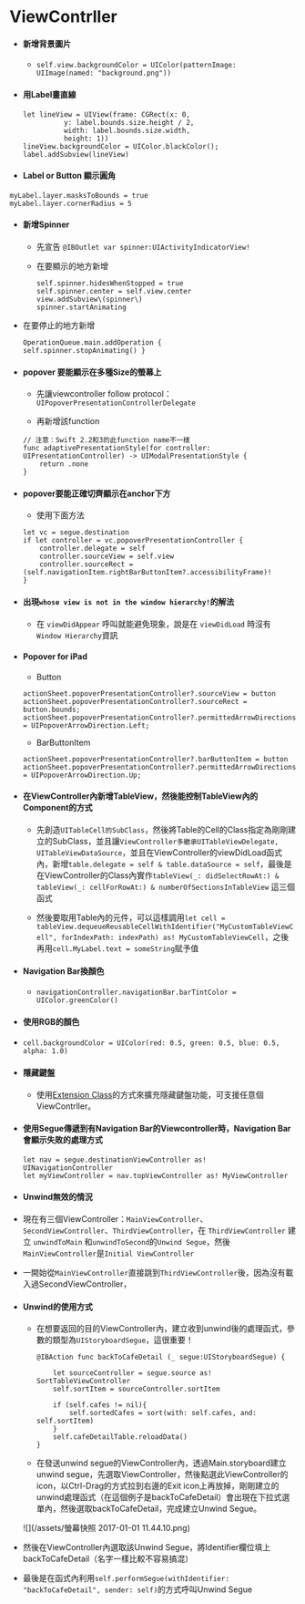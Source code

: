 # ViewContrller

* #### 新增背景圖片

  * `self.view.backgroundColor = UIColor(patternImage: UIImage(named: "background.png"))`
* #### 用Label畫直線

  ```
  let lineView = UIView(frame: CGRect(x: 0, 
            y: label.bounds.size.height / 2,
            width: label.bounds.size.width,
            height: 1)) 
  lineView.backgroundColor = UIColor.blackColor();
  label.addSubview(lineView)
  ```
* #### Label or Button 顯示圓角
 ```
 myLabel.layer.masksToBounds = true
 myLabel.layer.cornerRadius = 5
 ```
* #### 新增Spinner

  * 先宣告 `@IBOutlet var spinner:UIActivityIndicatorView!`
  * 在要顯示的地方新增

    ```
    self.spinner.hidesWhenStopped = true
    self.spinner.center = self.view.center
    view.addSubview\(spinner\)  
    spinner.startAnimating
    ```
 * 在要停止的地方新增

   `OperationQueue.main.addOperation {                  
     self.spinner.stopAnimating() }`

* #### popover 要能顯示在多種Size的螢幕上

  * 先讓viewcontroller follow protocol：`UIPopoverPresentationControllerDelegate`

  * 再新增該function

  ```
  // 注意：Swift 2.2和3的此function name不一樣
  func adaptivePresentationStyle(for controller: UIPresentationController) -> UIModalPresentationStyle {
      return .none
  }
  ```
* #### popover要能正確切齊顯示在anchor下方

  * 使用下面方法

  ```
  let vc = segue.destination
  if let controller = vc.popoverPresentationController {
      controller.delegate = self
      controller.sourceView = self.view
      controller.sourceRect = (self.navigationItem.rightBarButtonItem?.accessibilityFrame)!
  }
  ```
* #### 出現`whose view is not in the window hierarchy!`的解法

  * 在 `viewDidAppear` 呼叫就能避免現象，說是在 `viewDidLoad` 時沒有 `Window Hierarchy`資訊
* #### Popover for iPad

  * Button

  ```
  actionSheet.popoverPresentationController?.sourceView = button
  actionSheet.popoverPresentationController?.sourceRect = button.bounds;
  actionSheet.popoverPresentationController?.permittedArrowDirections = UIPopoverArrowDirection.Left;
  ```

  * BarButtonItem

  ```
  actionSheet.popoverPresentationController?.barButtonItem = button
  actionSheet.popoverPresentationController?.permittedArrowDirections = UIPopoverArrowDirection.Up;
  ```
* #### 在ViewController內新增TableView，然後能控制TableView內的Component的方式

  * 先創造`UITableCell的SubClass`，然後將Table的Cell的Class指定為剛剛建立的SubClass，並且讓`ViewController多繼承UITableViewDelegate, UITableViewDataSource`，並且在ViewController的viewDidLoad函式內，新增`table.delegate = self & table.dataSource = self`，最後是在ViewController的Class內實作`tableView(_: didSelectRowAt:) & tableView(_: cellForRowAt:) & numberOfSectionsInTableView` 這三個函式

  * 然後要取用Table內的元件，可以這樣調用`let cell = tableView.dequeueReusableCellWithIdentifier("MyCustomTableViewCell", forIndexPath: indexPath) as! MyCustomTableViewCell`，之後再用`cell.MyLabel.text = someString`賦予值

* #### Navigation Bar換顏色
  * `navigationController.navigationBar.barTintColor = UIColor.greenColor()`
* #### 使用RGB的顏色
 * `cell.backgroundColor = UIColor(red: 0.5, green: 0.5, blue: 0.5, alpha: 1.0)`

* #### 隱藏鍵盤

  * 使用[Extension Class](http://stackoverflow.com/questions/24126678/close-ios-keyboard-by-touching-anywhere-using-swift)的方式來擴充隱藏鍵盤功能，可支援任意個ViewContrller。
* #### 使用Segue傳遞到有Navigation Bar的Viewcontroller時，Navigation Bar會顯示失敗的處理方式

  ```
  let nav = segue.destinationViewController as! UINavigationController
  let myViewController = nav.topViewController as! MyViewController
  ```
* #### Unwind無效的情況

 * 現在有三個ViewController：`MainViewController`、`SecondViewController`、`ThirdViewController`，在 `ThirdViewController` 建立 `unwindToMain` 和`unwindToSecond`的`Unwind Segue`，然後 `MainViewController`是`Initial ViewController`
 * 一開始從`MainViewController`直接跳到`ThirdViewController`後，因為沒有載入過SecondViewController，

  
* #### Unwind的使用方式

  * 在想要返回的目的ViewController內，建立收到unwind後的處理函式，參數的類型為`UIStoryboardSegue`，這很重要！

    ```
    @IBAction func backToCafeDetail (_ segue:UIStoryboardSegue) {

        let sourceController = segue.source as! SortTableViewController
        self.sortItem = sourceController.sortItem

        if (self.cafes != nil){
            self.sortedCafes = sort(with: self.cafes, and: self.sortItem)
        }
        self.cafeDetailTable.reloadData()
    }
    ```

  * 在發送unwind segue的ViewController內，透過Main.storyboard建立unwind segue，先選取ViewController，然後點選此ViewController的icon，以Ctrl-Drag的方式拉到右邊的Exit icon上再放掉，剛剛建立的unwind處理函式（在這個例子是backToCafeDetail）會出現在下拉式選單內，然後選取backToCafeDetail，完成建立Unwind Segue。

  ![](/assets/螢幕快照 2017-01-01 11.44.10.png)

 * 然後在ViewController內選取該Unwind Segue，將Identifier欄位填上backToCafeDetail（名字一樣比較不容易搞混）
 * 最後是在函式內利用`self.performSegue(withIdentifier: "backToCafeDetail", sender: self)`的方式呼叫Unwind Segue




